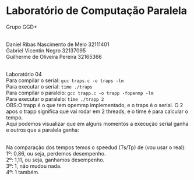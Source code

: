 # Laboratório de Computação Paralela

Grupo GGD+

<br>Daniel Ribas Nascimento de Melo 32111401
<br>Gabriel Vicentin Negro 32137095
<br>Guilherme de Oliveira Pereira 32165366

<br>Laboratório 04
<br>Para compilar o serial: ```gcc traps.c -o traps -lm```
<br>Para executar o serial: ```time ./traps```
<br>Para compilar o paralelo: ```gcc trapp.c -o trapp -fopenmp -lm```
<br>Para executar o paralelo: ```time ./trapp 2```
<br>OBS:O trapp é o que tem opemmp implementado, e o traps é o serial. O 2 apos o trapp significa que vai rodar em 2 threads, e o time é para calcular o tempo.
<br>Aqui podemos visualizar que em alguns momentos a execução serial ganha e outros que a paralela ganha:

<br>Na comparação dos tempos temos o speedud (Ts/Tp) de (vou usar o real): 
<br>1º: 0,86, ou seja, perdemos desempenho.
<br>2º: 1,11, ou seja, ganhamos desempenho.
<br>3º: 1, não mudou nada.
<br>4º: 1 também.

